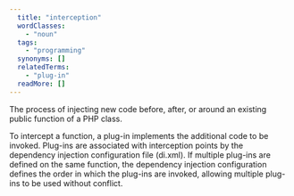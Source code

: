 ```yaml
---
  title: "interception"
  wordClasses: 
    - "noun"
  tags: 
    - "programming"
  synonyms: []
  relatedTerms: 
    - "plug-in"
  readMore: []
---
```

The process of injecting new code before, after, or around an existing public function of a PHP class. 

To intercept a function, a plug-in implements the additional code to be invoked. Plug-ins are associated with interception points by the dependency injection configuration file (di.xml). If multiple plug-ins are defined on the same function, the dependency injection configuration defines the order in which the plug-ins are invoked, allowing multiple plug-ins to be used without conflict.
